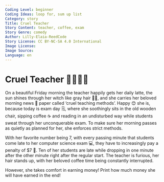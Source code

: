 ```yaml
---
Coding Level: beginner
Coding Ideas: loop for, sum up list
Category: story
Title: Cruel Teacher
Story Content: teacher, coffee, exam
Story Genre: comedy
Author: Lilly-Elaia-ReedCode
Story License: CC BY-NC-SA 4.0 International
Image License:
Image Source:
Language: en
---
```


# Cruel Teacher 🧙‍♀️🧹📝

On a beautiful Friday morning the teacher happily gets her daily latte, the sun
shines through her witch like gray hair 🧙‍♀️, and she carries her beloved
morning news 📰 paper called ‘cruel teaching methods’. Happy 😊 she is, because
today is exam day 🗒️, where she soothingly sits in the old wooden chair,
sipping coffee ☕️ and reading in an undisturbed way while students sweat through
her unconquerable exam. To make sure her morning passes as quietly as planned
for her, she enforces strict methods.

With her favorite number being 7, with every passing minute that students come
late to her computer science exam 💻, they have to increasingly pay a penalty of
$7 💸. Ten of her students are late while dropping in one minute after the other
minute right after the regular start. The teacher is furious, her hair stands
up, with her beloved coffee time being constantly interrupted.

However, she takes comfort in earning money! Print how much money she will have
earned in the end!

<div data-solution="385"></div>
